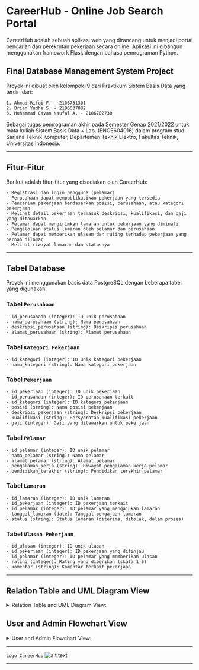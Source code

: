 # CareerHub - Online Job Search Portal

CareerHub adalah sebuah aplikasi web yang dirancang untuk menjadi portal pencarian dan perekrutan pekerjaan secara online. Aplikasi ini dibangun menggunakan framework Flask dengan bahasa pemrograman Python.

## Final Database Management System Project
Proyek ini dibuat oleh kelompok I9 dari Praktikum Sistem Basis Data yang terdiri dari:
```
1. Ahmad Rifqi F. - 2106731301
2. Brian Yudha S. - 2106637082
3. Muhammad Cavan Naufal A. - 2106702730
```
Sebagai tugas pemrograman akhir pada Semester Genap 2021/2022 untuk mata kuliah Sistem Basis Data + Lab. (ENCE604016) dalam program studi Sarjana Teknik Komputer, Departemen Teknik Elektro, Fakultas Teknik, Universitas Indonesia.

---

## Fitur-Fitur

Berikut adalah fitur-fitur yang disediakan oleh CareerHub:
```
- Registrasi dan login pengguna (pelamar)
- Perusahaan dapat mempublikasikan pekerjaan yang tersedia
- Pencarian pekerjaan berdasarkan posisi, perusahaan, atau kategori pekerjaan
- Melihat detail pekerjaan termasuk deskripsi, kualifikasi, dan gaji yang ditawarkan
- Pelamar dapat mengirimkan lamaran untuk pekerjaan yang diminati
- Pengelolaan status lamaran oleh pelamar dan perusahaan
- Pelamar dapat memberikan ulasan dan rating terhadap pekerjaan yang pernah dilamar
- Melihat riwayat lamaran dan statusnya
```

---
## Tabel Database

Proyek ini menggunakan basis data PostgreSQL dengan beberapa tabel yang digunakan:

### Tabel ```Perusahaan```
```
- id_perusahaan (integer): ID unik perusahaan
- nama_perusahaan (string): Nama perusahaan
- deskripsi_perusahaan (string): Deskripsi perusahaan
- alamat_perusahaan (string): Alamat perusahaan
```

### Tabel ```Kategori Pekerjaan```
```
- id_kategori (integer): ID unik kategori pekerjaan
- nama_kategori (string): Nama kategori pekerjaan
```

### Tabel ```Pekerjaan```
```
- id_pekerjaan (integer): ID unik pekerjaan
- id_perusahaan (integer): ID perusahaan terkait
- id_kategori (integer): ID kategori pekerjaan
- posisi (string): Nama posisi pekerjaan
- deskripsi_pekerjaan (string): Deskripsi pekerjaan
- kualifikasi (string): Persyaratan kualifikasi pekerjaan
- gaji (integer): Gaji yang ditawarkan untuk pekerjaan
```

### Tabel ```Pelamar```
```
- id_pelamar (integer): ID unik pelamar
- nama_pelamar (string): Nama pelamar
- alamat_pelamar (string): Alamat pelamar
- pengalaman_kerja (string): Riwayat pengalaman kerja pelamar
- pendidikan_terakhir (string): Pendidikan terakhir pelamar
```

### Tabel ```Lamaran```
```
- id_lamaran (integer): ID unik lamaran
- id_pekerjaan (integer): ID pekerjaan terkait
- id_pelamar (integer): ID pelamar yang mengajukan lamaran
- tanggal_lamaran (date): Tanggal pengajuan lamaran
- status (string): Status lamaran (diterima, ditolak, dalam proses)
```

### Tabel ```Ulasan Pekerjaan```
```
- id_ulasan (integer): ID unik ulasan
- id_pekerjaan (integer): ID pekerjaan yang ditinjau
- id_pelamar (integer): ID pelamar yang memberikan ulasan
- rating (integer): Rating yang diberikan (skala 1-5)
- komentar (string): Komentar terkait pekerjaan
```
---

## Relation Table and UML Diagram View
<details>
  <summary>Relation Table and UML Diagram View:</summary>

  ```ERD:```

![alt text](![ERD](https://github.com/SistemBasisData2023/CareerHub/assets/88435892/abd1858d-c9b4-406e-b24e-67913c36553b)
)

```UML:```

![alt text](![UML](https://github.com/SistemBasisData2023/CareerHub/assets/88435892/b446a6c1-1d5b-409b-8084-68b8bdeed5a1))

</details>

## User and Admin Flowchart View
<details>
  <summary>User and Admin Flowchart View:</summary>

  ```Flowchart of User```

![alt text](![flowchart_user](https://github.com/SistemBasisData2023/CareerHub/assets/88435892/cb1f3459-8ae7-4df8-bb21-1c9d6bfd8905))

```Flowchart of Company```

![alt text](![flowchart_company](https://github.com/SistemBasisData2023/CareerHub/assets/88435892/0f050644-8d36-45bd-9f8b-63a96dc11eb3))

</details>


---
```Logo CareerHub```
![alt text](![logoCareerHub](https://github.com/SistemBasisData2023/CareerHub/assets/88435892/421ad99e-9f24-4c4f-a8d8-617a3dd79e13)
)

---
